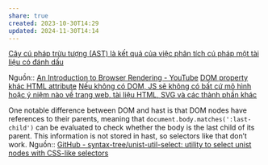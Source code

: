 ```yaml
---
share: true
created: 2023-10-30T14:29
updated: 2024-11-30T14:14
---
```

[Cây cú pháp trừu tượng (AST) là kết quả của việc phân tích cú pháp một tài liệu có đánh dấu](../../../../%F0%9F%94%A0K%C3%BD%20t%E1%BB%B1,%20v%C4%83n%20b%E1%BA%A3n.%20Qu%E1%BA%A3n%20l%C3%BD,%20vi%E1%BA%BFt%20v%C3%A0%20xu%E1%BA%A5t%20b%E1%BA%A3n%20n%E1%BB%99i%20dung/K%C3%BD%20t%E1%BB%B1,%20v%C4%83n%20b%E1%BA%A3n,%20ng%C3%B4n%20ng%E1%BB%AF%20%C4%91%C3%A1nh%20d%E1%BA%A5u/Ng%C3%B4n%20ng%E1%BB%AF%20%C4%91%C3%A1nh%20d%E1%BA%A5u/C%C3%A2y%20c%C3%BA%20ph%C3%A1p/C%C3%A2y%20c%C3%BA%20ph%C3%A1p%20tr%E1%BB%ABu%20t%C6%B0%E1%BB%A3ng%20(AST)%20l%C3%A0%20k%E1%BA%BFt%20qu%E1%BA%A3%20c%E1%BB%A7a%20vi%E1%BB%87c%20ph%C3%A2n%20t%C3%ADch%20c%C3%BA%20ph%C3%A1p%20m%E1%BB%99t%20t%C3%A0i%20li%E1%BB%87u%20c%C3%B3%20%C4%91%C3%A1nh%20d%E1%BA%A5u.md)

Nguồn:: [An Introduction to Browser Rendering - YouTube](https://youtu.be/n1cKlKM3jYI?si=5WkAsp9VgCo6V6tZ)
[DOM property khác HTML attribute](./DOM%20property%20kh%C3%A1c%20HTML%20attribute.md) 
[Nếu không có DOM, JS sẽ không có bất cứ mô hình hoặc ý niệm nào về trang web, tài liệu HTML, SVG và các thành phần khác](./N%E1%BA%BFu%20kh%C3%B4ng%20c%C3%B3%20DOM,%20JS%20s%E1%BA%BD%20kh%C3%B4ng%20c%C3%B3%20b%E1%BA%A5t%20c%E1%BB%A9%20m%C3%B4%20h%C3%ACnh%20ho%E1%BA%B7c%20%C3%BD%20ni%E1%BB%87m%20n%C3%A0o%20v%E1%BB%81%20trang%20web,%20t%C3%A0i%20li%E1%BB%87u%20HTML,%20SVG%20v%C3%A0%20c%C3%A1c%20th%C3%A0nh%20ph%E1%BA%A7n%20kh%C3%A1c.md)

One notable difference between DOM and hast is that DOM nodes have references to their parents, meaning that `document.body.matches(':last-child')` can be evaluated to check whether the body is the last child of its parent. This information is not stored in hast, so selectors like that don’t work.
Nguồn:: [GitHub - syntax-tree/unist-util-select: utility to select unist nodes with CSS-like selectors](https://github.com/syntax-tree/unist-util-select)